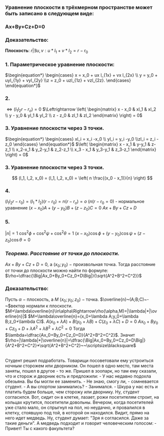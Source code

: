 
### Уравнение плоскости в трёхмерном пространстве может быть записано в следующем виде:

### Ax+By+Cz+D=0

### Доказательство: 
**Плоскость**: ${r| ∃ u,v:u*l_1+v*l_2=r-r_0}$  
### 1. **Параметрическое уравнение плоскости:**
$\begin{equation*} \begin{cases} x = x_0 + ux l_{1x} + vx l_{2x} \\ y = y_0 + uyl_{1y} + vyl_{2y} \\z = z_0 + uzl_{1z} + vzl_{2z}. \end{cases} \end{equation*}$

### 2.
$\Leftrightarrow (l_1 l_2 r-r_o) = 0$
$\Leftrightarrow \left( \begin{matrix} x - x_0 & xl_1 & xl_2 \\ y - y_0 & yl_1 & yl_2 \\ z - z_0 & zl_1 & zl_2 \end{matrix} \right) = 0$

### 3. Уравнение плоскости через 3 точки.
 $\begin{equation*} \begin{cases} xl_i = x_i -x_0 \\ yl_i = y_i -y_0 \\zl_i = z_i -z_0 \end{cases} \end{equation*}$ $\left( \begin{matrix} x - x_1 & y-y_1 & z-z_1 \\ x_2-x_1 & y_2-y_1 & z_2-z_1 \\ x_3 - x_1 & y_3-y_1 & z_3-z_1 \end{matrix} \right) = 0$

### 3. Уравнение плоскости через 3 точки.

$$
(l_1, l_2, x_0) = (l_1, l_2, x_0) = \left( n \frac{(x_0 - x_1)}{n} \right)
$$

### 4. 
$(l_1 l_2 r-r_0)=(l_1*l_2)(r-r_0)=n(r-r_o)=o$
$(n (r - r_0 = 0)$ - нормальное уравнение
$(x-x_0)A+(y-y_0)B+(z-z_0)C=0$ 
$Ax+By+Cz+D$

### 5.
$|n|=1$
$\cos^2\phi+\cos^2\psi+\cos^2\theta=1$
$(x-x_0)\cos\phi+(y-y_0)\cos\psi+(z-z_0)\cos\theta=0$ 
### *Теорема. Расстояние от точки до плоскости.*
$Ax+By+Cz+D=0$, а $(x_0;y_0)~-~$произвольная точка.
Тогда расстояние от точки до плоскости можно найти по формуле:
$\rho=\dfrac{\Big|Ax_0+By_0+Cz_0+D\Big|}{\sqrt{A^2+B^2+C^2}}$

### Доказательство:
Пусть $\alpha~-~$плоскость, а $M~(x_0;y_0;z_0)~-~$точка.
$\overline{n}~(A;B;C)~-~$вектор нормали к плоскости.
$M+\lambda\overline{n}\in\alpha\Rightarrow\rho(\alpha,M)=|\lambda|*|\overline{n}|$
$M+\lambda\overline{n}=(x_0+\lambda A;y_0+\lambda B;z_0+\lambda C)$.
$A(x_0+\lambda A)+B(y_0+\lambda B)+C(z_0+\lambda C)+D=0$
$Ax_0+By_0+Cz_0+D+\lambda A^2 + \lambda B^2 + \lambda C^2=0$
Тогда $\lambda=\dfrac{Ax_0+By_0+Cz_0+D}{A^2+B^2+C^2}$.
Значит $\rho=|\lambda|*|\overline{n}|=\dfrac{\Big|Ax_0+By_0+Cz_0+D\Big|}{A^2+B^2+C^2}*\sqrt{A^2+B^2+C^2}~~\scriptsize\blacksquare$


###### 
Студент решил подработать. Товарищи посоветовали ему устроиться ночным сторожем или дворником. Он пошел в одно место, там места заняты, пошел в другое - то же. Пришел в зоопарк, но там ему сказали, что и сторож и дворник есть и предложили: - У нас недавно подохла обезьяна. Вы бы могли ее заменить. - Не знаю, смогу ли, - сомневается студент. - А вы спортом занимались? - Занимался. - Шкура у нас есть и платить будем больше, чем сторожу или дворнику. Ну, студент согласился. Вот, сидит он в клетке, лазает, рожи посетителям строит, на кольцах крутится, посетители довольны. Вечером, когда посетителей уже стало мало, он спрыгнул на пол, но неудачно, и провалился в клетку, стоявшую под той, в которой он находился. Видит, прямо на него идет медведь. Ну, студент думает: "Зря я согласился. Даже за такие деньги". А медведь подходит и говорит человеческим голосом: - Привет! Ты с какого факультета?
